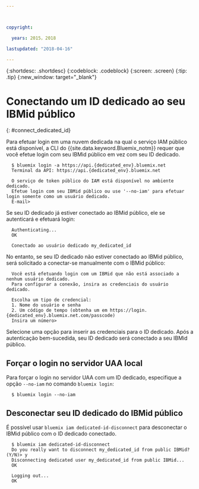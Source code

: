 ```yaml
---



copyright:

  years: 2015，2018

lastupdated: "2018-04-16"

---
```


{:shortdesc: .shortdesc}
{:codeblock: .codeblock}
{:screen: .screen}
{:tip: .tip}
{:new_window: target="_blank"}

# Conectando um ID dedicado ao seu IBMid público
{: #connect_dedicated_id}

Para efetuar login em uma nuvem dedicada na qual o serviço IAM público está disponível,
a CLI do {{site.data.keyword.Bluemix_notm}} requer que você efetue login com seu IBMid público em
vez com seu ID dedicado.


```
  $ bluemix login -a https://api.{dedicated_env}.bluemix.net
  Terminal da API: https://api.{dedicated_env}.bluemix.net

  O serviço de token público do IAM está disponível no ambiente dedicado.
  Efetue login com seu IBMid público ou use '--no-iam' para efetuar login somente como um usuário dedicado.
  E-mail>
```

Se seu ID dedicado já estiver conectado ao IBMid público, ele se autenticará e efetuará login:

```
  Authenticating...
  OK

  Conectado ao usuário dedicado my_dedicated_id
```

No entanto, se seu ID dedicado não estiver conectado ao IBMid público, será solicitado a conectar-se
manualmente com o IBMid público:

```
  Você está efetuando login com um IBMid que não está associado a nenhum usuário dedicado.
  Para configurar a conexão, insira as credenciais do usuário dedicado.

  Escolha um tipo de credencial:
  1. Nome do usuário e senha
  2. Um código de tempo (obtenha um em https://login.{dedicated_env}.bluemix.net.com/passcode)
  Insira um número>
```

Selecione uma opção para inserir as credenciais para o ID dedicado. Após a autenticação bem-sucedida, seu ID dedicado será conectado a seu IBMid público.

## Forçar o login no servidor UAA local

Para forçar o login no servidor UAA com um ID dedicado, especifique a opção `--no-iam` no comando `bluemix login`:

```
  $ bluemix login --no-iam
```

## Desconectar seu ID dedicado do IBMid público 

É possível usar `bluemix iam dedicated-id-disconnect` para desconectar o IBMid público com o ID dedicado conectado.

```
  $ bluemix iam dedicated-id-disconnect
  Do you really want to disconnect my_dedicated_id from public IBMid? (Y/N)> y
  Disconnecting dedicated user my_dedicated_id from public IBMid...
  OK

  Logging out...
  OK
```


